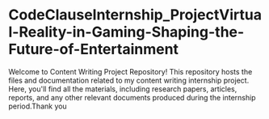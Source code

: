 # CodeClauseInternship_ProjectVirtual-Reality-in-Gaming-Shaping-the-Future-of-Entertainment
Welcome to Content Writing Project Repository! This repository hosts the files and documentation related to my content writing internship project. Here, you'll find all the materials, including research papers, articles, reports, and any other relevant documents produced during the internship period.Thank you
